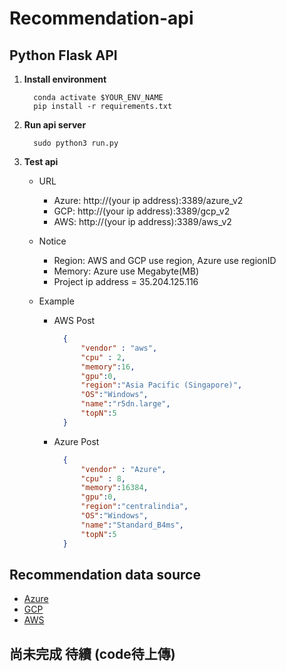 # Recommendation-api

## Python Flask API
   1. __Install environment__
      ```
        conda activate $YOUR_ENV_NAME
        pip install -r requirements.txt
      ``` 
      
   2. __Run api server__
      ```
        sudo python3 run.py
      ``` 
      
   3. __Test api__
   
      * URL
        * Azure: http://(your ip address):3389/azure_v2
        * GCP: http://(your ip address):3389/gcp_v2
        * AWS: http://(your ip address):3389/aws_v2
        
      * Notice
        * Region: AWS and GCP use region, Azure use regionID
        * Memory: Azure use Megabyte(MB)
        * Project ip address = 35.204.125.116
        
      * Example
      
        * AWS Post
          ```json
            {
                "vendor" : "aws",
                "cpu" : 2,
                "memory":16,
                "gpu":0,
                "region":"Asia Pacific (Singapore)",
                "OS":"Windows",
                "name":"r5dn.large",
                "topN":5
            }
          ```
         
         * Azure Post
            ```json
              {
                  "vendor" : "Azure",
                  "cpu" : 8,
                  "memory":16384,
                  "gpu":0,
                  "region":"centralindia",
                  "OS":"Windows",
                  "name":"Standard_B4ms",
                  "topN":5
              }
            ```
         
## Recommendation data source
  * [Azure](https://azureprice.net/)
  * [GCP](https://gcpinstances.doit-intl.com/)
  * [AWS](https://aws.amazon.com/tw/ec2/pricing/on-demand/)

## 尚未完成 待續 (code待上傳)
